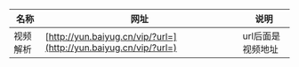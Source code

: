 |名称|网址|说明|
|--|--|--|
|视频解析|[http://yun.baiyug.cn/vip/?url=](http://yun.baiyug.cn/vip/?url=)|url后面是视频地址|